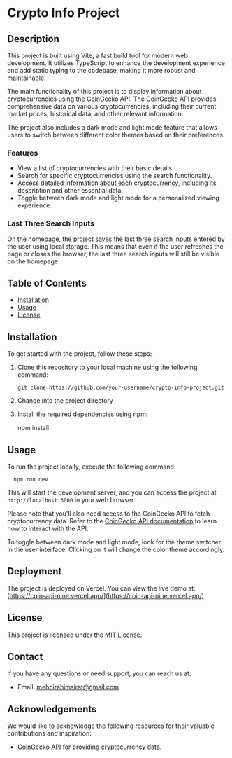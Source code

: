 # Crypto Info Project

## Description

This project is built using Vite, a fast build tool for modern web development. It utilizes TypeScript to enhance the development experience and add static typing to the codebase, making it more robust and maintainable.

The main functionality of this project is to display information about cryptocurrencies using the CoinGecko API. The CoinGecko API provides comprehensive data on various cryptocurrencies, including their current market prices, historical data, and other relevant information.

The project also includes a dark mode and light mode feature that allows users to switch between different color themes based on their preferences.

### Features

- View a list of cryptocurrencies with their basic details.
- Search for specific cryptocurrencies using the search functionality.
- Access detailed information about each cryptocurrency, including its description and other essential data.
- Toggle between dark mode and light mode for a personalized viewing experience.
### Last Three Search Inputs

On the homepage, the project saves the last three search inputs entered by the user using local storage. This means that even if the user refreshes the page or closes the browser, the last three search inputs will still be visible on the homepage.
## Table of Contents

- [Installation](#installation)
- [Usage](#usage)
- [License](#license)

## Installation

To get started with the project, follow these steps:

1. Clone this repository to your local machine using the following command:

      `git clone https://github.com/your-username/crypto-info-project.git`
   
2. Change into the project directory
3. Install the required dependencies using npm:
   
      npm install

## Usage

To run the project locally, execute the following command:

      npm run dev
This will start the development server, and you can access the project at `http://localhost:3000` in your web browser.

Please note that you'll also need access to the CoinGecko API to fetch cryptocurrency data. Refer to the [CoinGecko API documentation](https://www.coingecko.com/en/api/documentation) to learn how to interact with the API.

To toggle between dark mode and light mode, look for the theme switcher in the user interface. Clicking on it will change the color theme accordingly.

## Deployment

The project is deployed on Vercel. You can view the live demo at:
[https://coin-api-nine.vercel.app/](https://coin-api-nine.vercel.app/)


## License

This project is licensed under the [MIT License](LICENSE).

## Contact

If you have any questions or need support, you can reach us at:
- Email: mehdirahimsirat@gmail.com


## Acknowledgements

We would like to acknowledge the following resources for their valuable contributions and inspiration:
- [CoinGecko API](https://www.coingecko.com/en/api/documentation) for providing cryptocurrency data.




  
